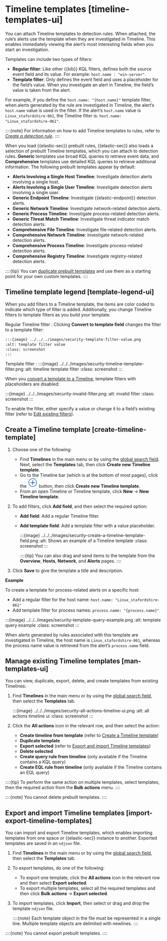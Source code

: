 # Timeline templates [timeline-templates-ui]

You can attach Timeline templates to detection rules. When attached, the rule’s alerts use the template when they are investigated in Timeline. This enables immediately viewing the alert’s most interesting fields when you start an investigation.

Templates can include two types of filters:

* **Regular filter**: Like other {{kib}} KQL filters, defines both the source event field and its value. For example: `host.name : "win-server"`.
* **Template filter**: Only defines the event field and uses a placeholder for the field’s value. When you investigate an alert in Timeline, the field’s value is taken from the alert.

For example, if you define the `host.name: "{host.name}"` template filter, when alerts generated by the rule are investigated in Timeline, the alert’s `host.name` value is used in the filter. If the alert’s `host.name` value is `Linux_stafordshire-061`, the Timeline filter is: `host.name: "Linux_stafordshire-061"`.

::::{note}
For information on how to add Timeline templates to rules, refer to [*Create a detection rule*](../../../solutions/security/detect-and-alert/create-detection-rule.md).
::::


When you load {{elastic-sec}} prebuilt rules, {{elastic-sec}} also loads a selection of prebuilt Timeline templates, which you can attach to detection rules. **Generic** templates use broad KQL queries to retrieve event data, and **Comprehensive** templates use detailed KQL queries to retrieve additional information. The following prebuilt templates appear by default:

* **Alerts Involving a Single Host Timeline**: Investigate detection alerts involving a single host.
* **Alerts Involving a Single User Timeline**: Investigate detection alerts involving a single user.
* **Generic Endpoint Timeline**: Investigate {{elastic-endpoint}} detection alerts.
* **Generic Network Timeline**: Investigate network-related detection alerts.
* **Generic Process Timeline**: Investigate process-related detection alerts.
* **Generic Threat Match Timeline**: Investigate threat indicator match detection alerts.
* **Comprehensive File Timeline**: Investigate file-related detection alerts.
* **Comprehensive Network Timeline**: Investigate network-related detection alerts.
* **Comprehensive Process Timeline**: Investigate process-related detection alerts.
* **Comprehensive Registry Timeline**: Investigate registry-related detection alerts.

::::{tip}
You can [duplicate prebuilt templates](../../../solutions/security/investigate/timeline-templates.md#man-templates-ui) and use them as a starting point for your own custom templates.
::::



## Timeline template legend [template-legend-ui]

When you add filters to a Timeline template, the items are color coded to indicate which type of filter is added. Additionally, you change Timeline filters to template filters as you build your template.

Regular Timeline filter
:   Clicking **Convert to template field** changes the filter to a template filter:

    :::{image} ../../../images/security-template-filter-value.png
    :alt: template filter value
    :class: screenshot
    :::


Template filter
:   :::{image} ../../../images/security-timeline-template-filter.png
:alt: timeline template filter
:class: screenshot
:::


When you [convert a template to a Timeline](../../../solutions/security/investigate/timeline-templates.md#man-templates-ui), template filters with placeholders are disabled:

:::{image} ../../../images/security-invalid-filter.png
:alt: invalid filter
:class: screenshot
:::

To enable the filter, either specify a value or change it to a field’s existing filter (refer to [Edit existing filters](../../../solutions/security/investigate/timeline.md#pivot)).


## Create a Timeline template [create-timeline-template]

1. Choose one of the following:

    * Find **Timelines** in the main menu or by using the [global search field](../../../explore-analyze/find-and-organize/find-apps-and-objects.md). Next, select the **Templates** tab, then click **Create new Timeline template**.
    * Go to the Timeline bar (which is at the bottom of most pages), click the ![Click the add new button](../../../images/security-add-new-timeline-button.png "") button, then click **Create new Timeline template**.
    * From an open Timeline  or Timeline template, click **New** → **New Timeline template**.

2. To add filters, click **Add field**, and then select the required option:

    * **Add field**: Add a regular Timeline filter.
    * **Add template field**: Add a template filter with a value placeholder.

        :::{image} ../../../images/security-create-a-timeline-template-field.png
        :alt: Shows an example of a Timeline template
        :class: screenshot
        :::

        ::::{tip}
        You can also drag and send items to the template from the **Overview**, **Hosts**, **Network**, and **Alerts** pages.
        ::::

3. Click **Save** to give the template a title and description.

**Example**

To create a template for process-related alerts on a specific host:

* Add a regular filter for the host name: `host.name: "Linux_stafordshire-061"`
* Add template filter for process names: `process.name: "{process.name}"`

:::{image} ../../../images/security-template-query-example.png
:alt: template query example
:class: screenshot
:::

When alerts generated by rules associated with this template are investigated in Timeline, the host name is `Linux_stafordshire-061`, whereas the process name value is retrieved from the alert’s `process.name` field.


## Manage existing Timeline templates [man-templates-ui]

You can view, duplicate, export, delete, and create templates from existing Timelines:

1. Find **Timelines** in the main menu or by using the [global search field](../../../explore-analyze/find-and-organize/find-apps-and-objects.md), then select the **Templates** tab.

    :::{image} ../../../images/security-all-actions-timeline-ui.png
    :alt: all actions timeline ui
    :class: screenshot
    :::

2. Click the **All actions** icon in the relevant row, and then select the action:

    * **Create timeline from template** (refer to [Create a Timeline template](../../../solutions/security/investigate/timeline-templates.md#create-timeline-template))
    * **Duplicate template**
    * **Export selected** (refer to [Export and import Timeline templates](../../../solutions/security/investigate/timeline-templates.md#import-export-timeline-templates))
    * **Delete selected**
    * **Create query rule from timeline** (only available if the Timeline contains a KQL query)
    * **Create EQL rule from timeline** (only available if the Timeline contains an EQL query)


::::{tip}
To perform the same action on multiple templates, select templates, then the required action from the **Bulk actions** menu.
::::


::::{note}
You cannot delete prebuilt templates.
::::



## Export and import Timeline templates [import-export-timeline-templates]

You can import and export Timeline templates, which enables importing templates from one space or {{elastic-sec}} instance to another. Exported templates are saved in an `ndjson` file.

1. Find **Timelines** in the main menu or by using the [global search field](../../../explore-analyze/find-and-organize/find-apps-and-objects.md), then select the **Templates** tab.
2. To export templates, do one of the following:

    * To export one template, click the **All actions** icon in the relevant row and then select **Export selected**.
    * To export multiple templates, select all the required templates and then click **Bulk actions** → **Export selected**.

3. To import templates, click **Import**, then select or drag and drop the template `ndjson` file.

    ::::{note}
    Each template object in the file must be represented in a single line. Multiple template objects are delimited with newlines.
    ::::


::::{note}
You cannot export prebuilt templates.
::::

